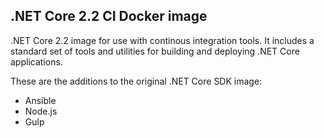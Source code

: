 ## .NET Core 2.2 CI Docker image

.NET Core 2.2 image for use with continous integration tools. It includes a standard set of tools and utilities for building and deploying .NET Core applications.

These are the additions to the original .NET Core SDK image:

* Ansible
* Node.js
* Gulp
